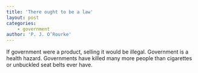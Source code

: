 ```yaml
---
title: 'There ought to be a law'
layout: post
categories:
    - government
author: 'P. J. O’Rourke'
---
```


If government were a product, selling it would be illegal. Government is a health hazard. Governments have killed many more people than cigarettes or unbuckled seat belts ever have.